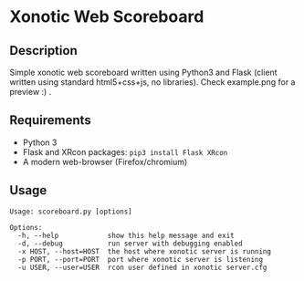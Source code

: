 # Xonotic Web Scoreboard

## Description

Simple xonotic web scoreboard written using Python3 and Flask (client written using standard html5+css+js, no libraries). Check example.png for a preview :) .

## Requirements

* Python 3
* Flask and XRcon packages: `pip3 install Flask XRcon`
* A modern web-browser (Firefox/chromium)

## Usage

```
Usage: scoreboard.py [options]

Options:
  -h, --help            show this help message and exit
  -d, --debug           run server with debugging enabled
  -x HOST, --host=HOST  the host where xonotic server is running
  -p PORT, --port=PORT  port where xonotic server is listening
  -u USER, --user=USER  rcon user defined in xonotic server.cfg
```

